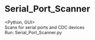 # Serial_Port_Scanner<br />
<Python, GUI><br />
Scans for serial ports and CDC devices<br />
Run: Serial_Port_Scanner.py

